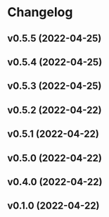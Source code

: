# Changelog

<!--next-version-placeholder-->

## v0.5.5 (2022-04-25)


## v0.5.4 (2022-04-25)


## v0.5.3 (2022-04-25)


## v0.5.2 (2022-04-22)


## v0.5.1 (2022-04-22)


## v0.5.0 (2022-04-22)


## v0.4.0 (2022-04-22)


## v0.1.0 (2022-04-22)

